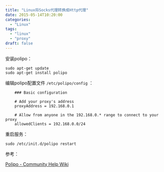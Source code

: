 ```yaml
---
title: "Linux将Socks代理转换成Http代理"
date: 2015-05-14T10:20:00
categories:
  - "Linux"
tags:
  - "linux"
  - "proxy"
draft: false
---
```


安装polipo：

	sudo apt-get update
	sudo apt-get install polipo

编辑polipo配置文件 `/etc/polipo/config` ：

		### Basic configuration

		# Add your proxy's address
		proxyAddress = 192.168.0.1

		# Allow from anyone in the 192.168.0.* range to connect to your proxy
		allowedClients = 192.168.0.0/24

重启服务：

	sudo /etc/init.d/polipo restart

参考：

[Polipo - Community Help Wiki](https://help.ubuntu.com/community/Polipo)